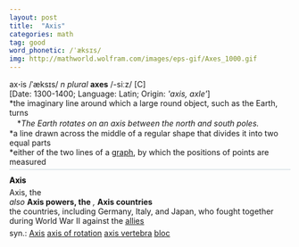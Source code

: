 ```yaml
---
layout: post
title:  "Axis"
categories: math
tag: good
word_phonetic: /ˈæksɪs/
img: http://mathworld.wolfram.com/images/eps-gif/Axes_1000.gif
---
```

<DIV style="MARGIN: 0px 0px 5px">ax<B>·</B>is /ˈæksɪs/ <I>n</I> <I>plural</I> <B>axes</B> /-siːz/ [C] <BR>[Date: 1300-1400; Language: Latin; Origin: <I>'axis, axle'</I>]<BR>*the imaginary line around which a large round object, such as the Earth, turns<BR>　*<I>The Earth rotates on an axis between the north and south poles.</I><BR>*a line drawn across the middle of a regular shape that divides it into two equal parts<BR>*either of the two lines of a <A href="{{ site.baseurl }}/graph"><U>graph</U></A>, by which the positions of points are measured</DIV>
<DIV style="BORDER-TOP: #c7d4dc 1px solid; PADDING-BOTTOM: 0px; PADDING-TOP: 5px; PADDING-LEFT: 0px; PADDING-RIGHT: 0px"></DIV>
<DIV style="MARGIN: 5px 0px">
<DIV style="WIDTH: 100%">
<DIV style="FLOAT: left; LINE-HEIGHT: normal"></DIV>
<DIV style="WIDTH: 100%; OVERFLOW-X: hidden">
<DIV style="COLOR: #808080; MARGIN: 0px 0px 5px; LINE-HEIGHT: normal"><SPAN style="FONT-SIZE: 10.5pt; COLOR: #000000; LINE-HEIGHT: normal"><B>Axis</B></SPAN> </DIV>
<DIV style="MARGIN: 0px 0px 5px">Axis, the<BR><I>also </I><B>Axis powers, the</B> <I>,</I> <B>Axis countries</B> <BR>the countries, including Germany, Italy, and Japan, who fought together during World War II against the <A href="{{ site.baseurl }}/Allies"><U>allies</U></A></DIV>
<DIV style="MARGIN: 0px 0px 5px">
<DIV style="MARGIN: 4px 0px">syn.: <A href="{{ site.baseurl }}/Axis"><U>Axis</U></A> <A href="{{ site.baseurl }}/axis%20of%20rotation"><U>axis of rotation</U></A> <A href="{{ site.baseurl }}/axis%20vertebra"><U>axis vertebra</U></A> <A href="{{ site.baseurl }}/bloc"><U>bloc</U></A></DIV></DIV>
